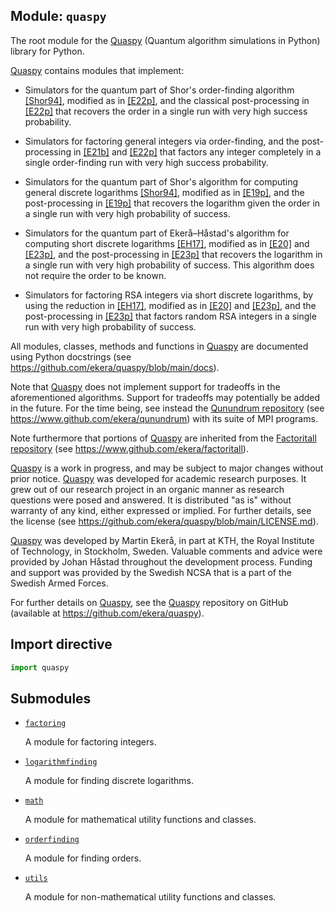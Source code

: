 ## Module: <code>quaspy</code>
The root module for the [Quaspy](https://github.com/ekera/quaspy) (Quantum algorithm simulations in Python) library for Python.

[Quaspy](https://github.com/ekera/quaspy) contains modules that implement:

- Simulators for the quantum part of Shor's order-finding algorithm [[Shor94]](https://doi.org/10.1109/SFCS.1994.365700), modified as in [[E22p]](https://doi.org/10.48550/arXiv.2201.07791), and the classical post-processing in [[E22p]](https://doi.org/10.48550/arXiv.2201.07791) that recovers the order in a single run with very high success probability.

- Simulators for factoring general integers via order-finding, and the post-processing in [[E21b]](https://doi.org/10.1007/s11128-021-03069-1) and [[E22p]](https://doi.org/10.48550/arXiv.2201.07791) that factors any integer completely in a single order-finding run with very high success probability.

- Simulators for the quantum part of Shor's algorithm for computing general discrete logarithms [[Shor94]](https://doi.org/10.1109/SFCS.1994.365700), modified as in [[E19p]](https://doi.org/10.48550/arXiv.1905.09084), and the post-processing in [[E19p]](https://doi.org/10.48550/arXiv.1905.09084) that recovers the logarithm given the order in a single run with very high probability of success.

- Simulators for the quantum part of Ekerå–Håstad's algorithm for computing short discrete logarithms [[EH17]](https://doi.org/10.1007/978-3-319-59879-6_20), modified as in [[E20]](https://doi.org/10.1007/s10623-020-00783-2) and [[E23p]](https://doi.org/10.48550/arXiv.2309.01754), and the post-processing in [[E23p]](https://doi.org/10.48550/arXiv.2309.01754) that recovers the logarithm in a single run with very high probability of success. This algorithm does not require the order to be known.

- Simulators for factoring RSA integers via short discrete logarithms, by using the reduction in [[EH17]](https://doi.org/10.1007/978-3-319-59879-6_20), modified as in [[E20]](https://doi.org/10.1007/s10623-020-00783-2) and [[E23p]](https://doi.org/10.48550/arXiv.2309.01754), and the post-processing in [[E23p]](https://doi.org/10.48550/arXiv.2309.01754) that factors random RSA integers in a single run with very high probability of success.

All modules, classes, methods and functions in [Quaspy](https://github.com/ekera/quaspy) are documented using Python docstrings (see https://github.com/ekera/quaspy/blob/main/docs).

Note that [Quaspy](https://github.com/ekera/quaspy) does not implement support for tradeoffs in the aforementioned algorithms. Support for tradeoffs may potentially be added in the future. For the time being, see instead the [Qunundrum repository](https://www.github.com/ekera/qunundrum) (see https://www.github.com/ekera/qunundrum) with its suite of MPI programs.

Note furthermore that portions of [Quaspy](https://github.com/ekera/quaspy) are inherited from the [Factoritall repository](https://www.github.com/ekera/factoritall) (see https://www.github.com/ekera/factoritall).

[Quaspy](https://github.com/ekera/quaspy) is a work in progress, and may be subject to major changes without prior notice. [Quaspy](https://github.com/ekera/quaspy) was developed for academic research purposes. It grew out of our research project in an organic manner as research questions were posed and answered. It is distributed "as is" without warranty of any kind, either expressed or implied. For further details, see the license (see https://github.com/ekera/quaspy/blob/main/LICENSE.md).

[Quaspy](https://github.com/ekera/quaspy) was developed by Martin Ekerå, in part at KTH, the Royal Institute of Technology, in Stockholm, Sweden. Valuable comments and advice were provided by Johan Håstad throughout the development process. Funding and support was provided by the Swedish NCSA that is a part of the Swedish Armed Forces.

For further details on [Quaspy](https://github.com/ekera/quaspy), see the [Quaspy](https://github.com/ekera/quaspy) repository on GitHub (available at https://github.com/ekera/quaspy).

## Import directive
```python
import quaspy
```

## Submodules
- [<code>factoring</code>](factoring/README.md)

  A module for factoring integers.

- [<code>logarithmfinding</code>](logarithmfinding/README.md)

  A module for finding discrete logarithms.

- [<code>math</code>](math/README.md)

  A module for mathematical utility functions and classes.

- [<code>orderfinding</code>](orderfinding/README.md)

  A module for finding orders.

- [<code>utils</code>](utils/README.md)

  A module for non-mathematical utility functions and classes.

